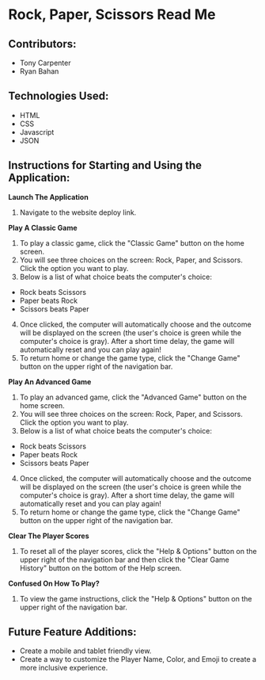 # Rock, Paper, Scissors Read Me
## Contributors:
- Tony Carpenter
- Ryan Bahan

## Technologies Used:
- HTML
- CSS
- Javascript
- JSON

## Instructions for Starting and Using the Application:
**Launch The Application**
1. Navigate to the website deploy link.

**Play A Classic Game**
1. To play a classic game, click the "Classic Game" button on the home screen.
2. You will see three choices on the screen: Rock, Paper, and Scissors. Click the option you want to play.
3. Below is a list of what choice beats the computer's choice:
- Rock beats Scissors
- Paper beats Rock
- Scissors beats Paper
4. Once clicked, the computer will automatically choose and the outcome will be displayed on the screen (the user's choice is green while the computer's choice is gray). After a short time delay, the game will automatically reset and you can play again!
5. To return home or change the game type, click the "Change Game" button on the upper right of the navigation bar.

**Play An Advanced Game**
1. To play an advanced game, click the "Advanced Game" button on the home screen.
2. You will see three choices on the screen: Rock, Paper, and Scissors. Click the option you want to play.
3. Below is a list of what choice beats the computer's choice:
- Rock beats Scissors
- Paper beats Rock
- Scissors beats Paper
4. Once clicked, the computer will automatically choose and the outcome will be displayed on the screen (the user's choice is green while the computer's choice is gray). After a short time delay, the game will automatically reset and you can play again!
5. To return home or change the game type, click the "Change Game" button on the upper right of the navigation bar.

**Clear The Player Scores**
1. To reset all of the player scores, click the "Help & Options" button on the upper right of the navigation bar and then click the "Clear Game History" button on the bottom of the Help screen.

**Confused On How To Play?**
1. To view the game instructions, click the "Help & Options" button on the upper right of the navigation bar.

## Future Feature Additions:
- Create a mobile and tablet friendly view.
- Create a way to customize the Player Name, Color, and Emoji to create a more inclusive experience.
